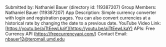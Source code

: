 Submitted by: Nathaniel Bauer (directory id: 119387207)
Group Members: Nathaniel Bauer (119387207)
App Description: Simple currency converter with login and registration pages. You can also convert currencies at a historical rate by changing the date to a previous date.
YouTube Video Link: [https://youtu.be/aiTtEewLkaY](https://youtu.be/aiTtEewLkaY)
APIs: Free Currency API (https://freecurrencyapi.com/)
Contact Email:  nbauer12@terpmail.umd.edu
